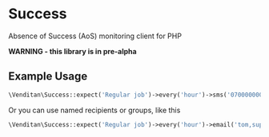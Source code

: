 # Success #

Absence of Success (AoS) monitoring client for PHP

**WARNING - this library is in pre-alpha**

## Example Usage ##

```php
\Venditan\Success::expect('Regular job')->every('hour')->sms('07000000000');
```

Or you can use named recipients or groups, like this

```php
\Venditan\Success::expect('Regular job')->every('hour')->email('tom,support');
```
